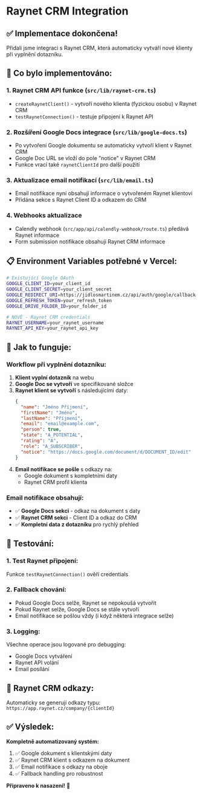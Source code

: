 # Raynet CRM Integration

## ✅ Implementace dokončena!

Přidali jsme integraci s Raynet CRM, která automaticky vytváří nové klienty při vyplnění dotazníku.

## 🔧 Co bylo implementováno:

### 1. **Raynet CRM API funkce** (`src/lib/raynet-crm.ts`)
- `createRaynetClient()` - vytvoří nového klienta (fyzickou osobu) v Raynet CRM
- `testRaynetConnection()` - testuje připojení k Raynet API

### 2. **Rozšíření Google Docs integrace** (`src/lib/google-docs.ts`)
- Po vytvoření Google dokumentu se automaticky vytvoří klient v Raynet CRM
- Google Doc URL se vloží do pole "notice" v Raynet CRM
- Funkce vrací také `raynetClientId` pro další použití

### 3. **Aktualizace email notifikací** (`src/lib/email.ts`)
- Email notifikace nyní obsahují informace o vytvořeném Raynet klientovi
- Přidána sekce s Raynet Client ID a odkazem do CRM

### 4. **Webhooks aktualizace**
- Calendly webhook (`src/app/api/calendly-webhook/route.ts`) předává Raynet informace
- Form submission notifikace obsahují Raynet CRM informace

## 📋 Environment Variables potřebné v Vercel:

```bash
# Existující Google OAuth
GOOGLE_CLIENT_ID=your_client_id
GOOGLE_CLIENT_SECRET=your_client_secret
GOOGLE_REDIRECT_URI=https://jidlosmartinem.cz/api/auth/google/callback
GOOGLE_REFRESH_TOKEN=your_refresh_token
GOOGLE_DRIVE_FOLDER_ID=your_folder_id

# NOVÉ - Raynet CRM credentials
RAYNET_USERNAME=your_raynet_username
RAYNET_API_KEY=your_raynet_api_key
```

## 🎯 Jak to funguje:

### **Workflow při vyplnění dotazníku:**

1. **Klient vyplní dotazník** na webu
2. **Google Doc se vytvoří** ve specifikované složce
3. **Raynet klient se vytvoří** s následujícími daty:
   ```json
   {
     "name": "Jméno Příjmení",
     "firstName": "Jméno",
     "lastName": "Příjmení", 
     "email": "email@example.com",
     "person": true,
     "state": "A_POTENTIAL",
     "rating": "A",
     "role": "A_SUBSCRIBER",
     "notice": "https://docs.google.com/document/d/DOCUMENT_ID/edit"
   }
   ```
4. **Email notifikace se pošle** s odkazy na:
   - Google dokument s kompletními daty
   - Raynet CRM profil klienta

### **Email notifikace obsahují:**
- ✅ **Google Docs sekci** - odkaz na dokument s daty
- ✅ **Raynet CRM sekci** - Client ID a odkaz do CRM
- ✅ **Kompletní data z dotazníku** pro rychlý přehled

## 🚀 Testování:

### 1. **Test Raynet připojení:**
Funkce `testRaynetConnection()` ověří credentials

### 2. **Fallback chování:**
- Pokud Google Docs selže, Raynet se nepokoušá vytvořit
- Pokud Raynet selže, Google Docs se stále vytvoří
- Email notifikace se pošlou vždy (i když některá integrace selže)

### 3. **Logging:**
Všechne operace jsou logované pro debugging:
- Google Docs vytváření
- Raynet API volání
- Email posílání

## 🔗 Raynet CRM odkazy:

Automaticky se generují odkazy typu:
`https://app.raynet.cz/company/{clientId}`

## ✅ Výsledek:

**Kompletně automatizovaný systém:**
1. ✅ Google dokument s klientskými daty
2. ✅ Raynet CRM klient s odkazem na dokument  
3. ✅ Email notifikace s odkazy na oboje
4. ✅ Fallback handling pro robustnost

**Připraveno k nasazení!** 🚀
